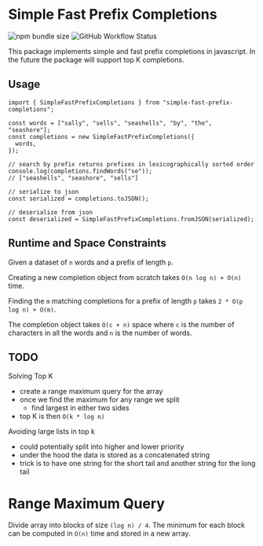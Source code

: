 # Simple Fast Prefix Completions

![npm bundle size](https://img.shields.io/bundlephobia/minzip/simple-fast-prefix-completions)
![GitHub Workflow Status](https://img.shields.io/github/workflow/status/lukesmurray/simple-fast-prefix-completions/CI)

This package implements simple and fast prefix completions in javascript.
In the future the package will support top K completions.

## Usage

```tsx
import { SimpleFastPrefixCompletions } from "simple-fast-prefix-completions";

const words = ["sally", "sells", "seashells", "by", "the", "seashore"];
const completions = new SimpleFastPrefixCompletions({
  words,
});

// search by prefix returns prefixes in lexicographically sorted order
console.log(completions.findWords("se"));
// ["seashells", "seashore", "sells"]

// serialize to json
const serialized = completions.toJSON();

// deserialize from json
const deserialized = SimpleFastPrefixCompletions.fromJSON(serialized);
```

## Runtime and Space Constraints

Given a dataset of `n` words and a prefix of length `p`.

Creating a new completion object from scratch takes `O(n log n) + O(n)` time.

Finding the `m` matching completions for a prefix of length `p` takes `2 * O(p log n) + O(m)`.

The completion object takes `O(c + n)` space where `c` is the number of characters in all the words and `n` is the number of words.

## TODO

Solving Top K

- create a range maximum query for the array
- once we find the maximum for any range we split
  - find largest in either two sides
- top K is then `O(k * log n)`

Avoiding large lists in top k

- could potentially split into higher and lower priority
- under the hood the data is stored as a concatenated string
- trick is to have one string for the short tail and another string for the long tail

# Range Maximum Query

Divide array into blocks of size `(log n) / 4`.
The minimum for each block can be computed in `O(n)` time and stored in a new array.
